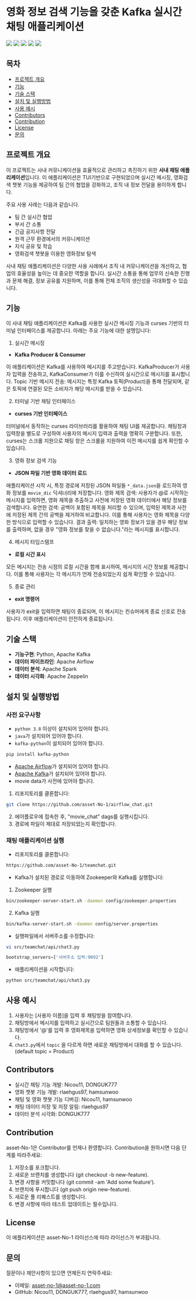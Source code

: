 # 영화 정보 검색 기능을 갖춘 Kafka 실시간 채팅 애플리케이션
<img src="https://img.shields.io/badge/Python-3.8-3776AB?style=flat&logo=Python&logoColor=F5F7F8"/>  <img src="https://img.shields.io/badge/Spark-3.5.1-E25A1C?style=flat&logo=apachespark&logoColor=F5F7F8"/>  <img src="https://img.shields.io/badge/ZeppelinSuperset-0.11.1-20A6C9?style=flat&logo=apachesuperset&logoColor=F5F7F8"/>  <img src="https://img.shields.io/badge/Airflow-2.7.0-017CEE?style=flat&logo=apacheairflow&logoColor=F5F7F8"/>  <img src="https://img.shields.io/badge/Kafka-3.8.0-231F20?style=flat&logo=apachekafka&logoColor=F5F7F8"/>

## 목차
- [프로젝트 개요](#프로젝트-개요)
- [기능](#기능)
- [기술 스택](#기술-스택)
- [설치 및 실행방법](#설치-및-실행방법)
- [사용 예시](#사용-예시)
- [Contributors](#Contributors)
- [Contribution](#Contribution)
- [License](#License)
- [문의](#문의)



## 프로젝트 개요
이 프로젝트는 사내 커뮤니케이션을 효율적으로 관리하고 촉진하기 위한 **사내 채팅 애플리케이션**입니다.
이 애플리케이션은 TUI기반으로 구현되었으며 실시간 메시징, 영화검색 챗봇 기능을 제공하여 팀 간의 협업을 강화하고, 조직 내 정보 전달을 용이하게 합니다.

주요 사용 사례는 다음과 같습니다.
- 팀 간 실시간 협업
- 부서 간 소통
- 긴급 공지사항 전달
- 원격 근무 환경에서의 커뮤니케이션
- 지식 공유 및 학습
- 영화검색 챗봇을 이용한 영화정보 탐색

사내 채팅 애플리케이션은 다양한 사용 사례에서 조직 내 커뮤니케이션을 개선하고, 협업의 효율성을 높이는 데 중요한 역할을 합니다. 실시간 소통을 통해 업무의 신속한 진행과 문제 해결, 정보 공유를 지원하며, 이를 통해 전체 조직의 생산성을 극대화할 수 있습니다.



## 기능
이 사내 채팅 애플리케이션은 Kafka를 사용한 실시간 메시징 기능과 curses 기반의 터미널 인터페이스를 제공합니다.
아래는 주요 기능에 대한 설명입니다:

1. 실시간 메시징
- **Kafka Producer & Consumer**


이 애플리케이션은 Kafka를 사용하여 메시지를 주고받습니다. KafkaProducer가 사용자 입력을 전송하고, KafkaConsumer가 이를 수신하여 실시간으로 메시지를 표시합니다.
Topic 기반 메시지 전송: 메시지는 특정 Kafka 토픽(Product)을 통해 전달되며, 같은 토픽에 연결된 모든 소비자가 해당 메시지를 받을 수 있습니다.

2. 터미널 기반 채팅 인터페이스
- **curses 기반 인터페이스**


터미널에서 동작하는 curses 라이브러리를 활용하여 채팅 UI를 제공합니다. 채팅창과 입력창을 별도로 구성하여 사용자의 메시지 입력과 출력을 명확히 구분합니다.
또한, curses는 스크롤 지원으로 채팅 창은 스크롤을 지원하여 이전 메시지를 쉽게 확인할 수 있습니다.

3. 영화 정보 검색 기능
- **JSON 파일 기반 영화 데이터 로드**


애플리케이션 시작 시, 특정 경로에 저장된 JSON 파일들 `*_data.json`을 로드하여 영화 정보를 `movie_dic` 딕셔너리에 저장합니다.
영화 제목 검색: 사용자가 @로 시작하는 메시지를 입력하면, 영화 제목을 추출하고 사전에 저장된 영화 데이터에서 해당 정보를 검색합니다.
유연한 검색: 공백이 포함된 제목을 처리할 수 있으며, 입력된 제목과 사전에 저장된 제목 간의 공백을 제거하여 비교합니다.
이를 통해 사용자는 영화 제목을 다양한 방식으로 입력할 수 있습니다.
결과 출력: 일치하는 영화 정보가 있을 경우 해당 정보를 출력하며, 없을 경우 "영화 정보를 찾을 수 없습니다."라는 메시지를 표시합니다.

4. 메시지 타임스탬프
- **로컬 시간 표시**


모든 메시지는 전송 시점의 로컬 시간을 함께 표시하여, 메시지의 시간 정보를 제공합니다. 이를 통해 사용자는 각 메시지가 언제 전송되었는지 쉽게 확인할 수 있습니다.

5. 종료 관리
- **exit 명령어**


사용자가 exit을 입력하면 채팅이 종료되며, 이 메시지는 컨슈머에게 종료 신호로 전송됩니다. 이후 애플리케이션이 안전하게 종료됩니다.



## 기술 스택
- **기능구현**: Python, Apache Kafka
- **데이터 파이프라인**: Apache Airflow
- **데이터 분석**: Apache Spark
- **데이터 시각화**: Apache Zeppelin



## 설치 및 실행방법

### 사전 요구사항
- `python 3.8` 이상이 설치되어 있어야 합니다.
- `java`가 설치되어 있어야 합니다.
- `kafka-python`이 설치되어 있어야 합니다.
```python
pip install kafka-python
```
- [Apache Airflow](https://airflow.apache.org/docs/apache-airflow/stable/start.html)가 설치되어 있어야 합니다.
- [Apache Kafka](https://www.apache.org/dyn/closer.cgi?path=/kafka/3.8.0/kafka_2.13-3.8.0.tgz)가 설치되어 있어야 합니다.
- movie data가 사전에 있어야 합니다.
1. 리포지토리를 클론합니다:
```bash
git clone https://github.com/asset-No-1/airflow_chat.git
```

2. 에어플로우에 접속한 후, "movie_chat" dags를 실행시킵니다.
3. 경로에 파일이 제대로 저장되었는지 확인합니다.

### 채팅 애플리케이션 실행
- 리포지토리를 클론합니다:
```bash
https://github.com/asset-No-1/teamchat.git
```

- Kafka가 설치된 경로로 이동하여 Zookeeper와 Kafka를 실행합니다:
1. Zookeeper 실행
```bash
bin/zookeeper-server-start.sh -daemon config/zookeeper.properties
```

2. Kafka 실행
```bash
bin/kafka-server-start.sh -daemon config/server.properties
```

- 실행파일에서 서버주소를 수정합니다:
```bash
vi src/teamchat/api/chat3.py
```

```python
bootstrap_servers=['서버주소 입력:9092']
```

- 애플리케이션을 시작합니다:
```bash
python src/teamchat/api/chat3.py
```


## 사용 예시
1. 사용자는 [사용자 이름]을 입력 후 채팅방을 참여합니다.
2. 채팅방에서 메시지를 입력하고 실시간으로 팀원들과 소통할 수 있습니다.
3. 채팅방에서 '@'를 입력 후 영화제목을 입력하면 영화 상세정보를 확인할 수 있습니다.
4. `chat3.py`에서 `topic` 을 다르게 하면 새로운 채팅방에서 대화를 할 수 있습니다. (default topic = Product)


## Contributors
- 실시간 채팅 기능 개발: Nicou11, DONGUK777
- 영화 챗봇 기능 개발: rlaehgus97, hamsunwoo
- 채팅 및 영화 챗봇 기능 디버깅: Nicou11, hamsunwoo
- 채팅 데이터 저장 및 저장 알림: rlaehgus97
- 데이터 분석 시각화: DONGUK777


## Contribution
asset-No-1은 Contributor를 언제나 환영합니다. Contribution을 원하시면 다음 단계를 따라주세요:

1. 저장소를 포크합니다.
2. 새로운 브랜치를 생성합니다 (git checkout -b new-feature).
3. 변경 사항을 커밋합니다 (git commit -am 'Add some feature').
4. 브랜치에 푸시합니다 (git push origin new-feature).
5. 새로운 풀 리퀘스트를 생성합니다.
6. 변경 사항에 따라 테스트 업데이트는 필수입니다.


## License
이 애플리케이션은 asset-No-1 라이선스에 따라 라이선스가 부과됩니다.


## 문의
질문이나 제안사항이 있으면 언제든지 연락주세요:

- 이메일: asset-no-1@asset-no-1.com
- GitHub: Nicou11, DONGUK777, rlaehgus97, hamsunwoo
